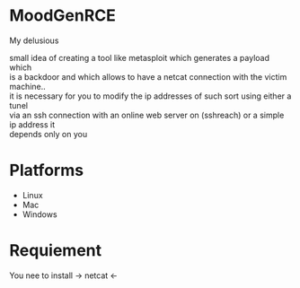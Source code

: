 # MoodGenRCE
My delusious


small idea of creating a tool like metasploit which generates a payload which <br /> 
is a backdoor and which allows to have a netcat connection with the victim machine.. <br /> 
it is necessary for you to modify the ip addresses of such sort using either a tunel <br /> 
via an ssh connection with an online web server on (sshreach) or a simple ip address it <br /> 
depends only on you

# Platforms
  - Linux 
  - Mac
  - Windows

# Requiement
  
  You nee to install -> netcat <-  
